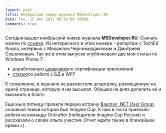 ```yaml
---
layout: post
title: Ноябрьский номер журнала MSDeveloper.RU
date: Tue, 15 Nov 2011 09:16:00 +0000
comments: true
---
```


Сегодня вышел ноябрьский номер журнала **MSDeveloper.RU**. Скачать можно по [ссылке](http://www.msdeveloper.ru/magazine/download.aspx/37/item-411/).
Из интересного в этом номере - репортаж с TechEd Russia, интервью с Михаилом Черномордиковым и Дмитрием Сошниковым.
Так же в этом выпуске опубликовали две мои статьи по Windows Phone 7:

* доработанную [шпаргалку](http://mne.p0x.ru/2011/08/windows-phone-7.html)по сертификации приложений
* [статью](http://mne.p0x.ru/2011/10/wp7.html)по работе с БД в WP7


К сожалению, в журнале не разместили шпаргалку, размещенную на одной странице, которую я им высылал. Обещаю на днях допилить её и выложить в блоге.



Ещё мы в пятницу провели первую встречу [Bauman .NET User Group](http://ug.bmstu.ru/), основной темой которой был Imagine Cup. К нам в гости приехали ребята из команды Oricrafter (победители Imagine Cup Россия) и рассказали о своём опыте участия. Отчет ждите также в ближайшее время =).
